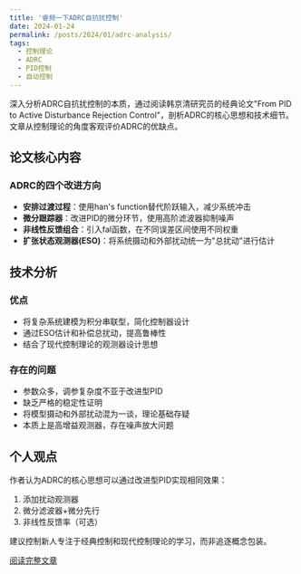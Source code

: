 ```yaml
---
title: '睿频一下ADRC自抗扰控制'
date: 2024-01-24
permalink: /posts/2024/01/adrc-analysis/
tags:
  - 控制理论
  - ADRC
  - PID控制
  - 自动控制
---
```


深入分析ADRC自抗扰控制的本质，通过阅读韩京清研究员的经典论文"From PID to Active Disturbance Rejection Control"，剖析ADRC的核心思想和技术细节。文章从控制理论的角度客观评价ADRC的优缺点。

## 论文核心内容

### ADRC的四个改进方向
- **安排过渡过程**：使用han's function替代阶跃输入，减少系统冲击
- **微分跟踪器**：改进PID的微分环节，使用高阶滤波器抑制噪声
- **非线性反馈组合**：引入fal函数，在不同误差区间使用不同权重
- **扩张状态观测器(ESO)**：将系统摄动和外部扰动统一为"总扰动"进行估计

## 技术分析

### 优点
- 将复杂系统建模为积分串联型，简化控制器设计
- 通过ESO估计和补偿总扰动，提高鲁棒性
- 结合了现代控制理论的观测器设计思想

### 存在的问题
- 参数众多，调参复杂度不亚于改进型PID
- 缺乏严格的稳定性证明
- 将模型摄动和外部扰动混为一谈，理论基础存疑
- 本质上是高增益观测器，存在噪声放大问题

## 个人观点

作者认为ADRC的核心思想可以通过改进型PID实现相同效果：
1. 添加扰动观测器
2. 微分滤波器+微分先行
3. 非线性反馈率（可选）

建议控制新人专注于经典控制和现代控制理论的学习，而非追逐概念包装。

[阅读完整文章](https://zhuanlan.zhihu.com/p/677913331)